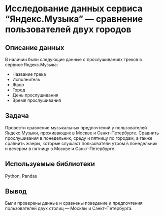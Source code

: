 # Исследование данных сервиса “Яндекс.Музыка” — сравнение пользователей двух городов

## Описание данных
В наличии были следующие данные о прослушиваниях треков в сервисе Яндекс.Музыка:
- Название трека
- Исполнитель
- Жанр
- Город
- День прослушивания
- Время прослушивания

## Задача

Провести сравнение музыкальных предпочтений у пользователей Яндекс.Музыки, проживающих в Москве и Санкт-Петербурге. Сравнить прослушивания в понедельник, среду и пятницу по городам, а также сравнить жанры, которые слушают пользователи утром в понедельник и вечером в пятницу в Москве и Санкт-Петербурге.  

## Используемые библиотеки
Python, Pandas

## Вывод
Были проверены данные и сравнены поведение и предпочтения пользователей двух столиц — Москвы и Санкт-Петербурга.
